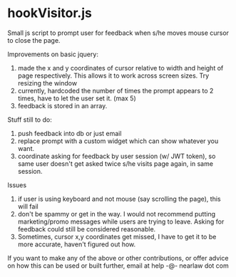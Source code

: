 # hookVisitor.js

Small js script to prompt user for feedback when s/he moves mouse cursor to close the page.

Improvements on basic jquery:
  1. made the x and y coordinates of cursor relative to width and height of page respectively. This allows it to work across screen sizes. Try resizing the window
  2. currently, hardcoded the number of times the prompt appears to 2 times, have to let the user set it. (max 5)
  3. feedback is stored in an array. 
  
  
Stuff still to do:
  1. push feedback into db or just email
  2. replace prompt with a custom widget which can show whatever you want.
  3. coordinate asking for feedback by user session (w/ JWT token), so same user doesn't get asked twice s/he visits page again, in same session.
  
  Issues
  1. if user is using keyboard and not mouse (say scrolling the page), this will fail
  2. don't be spammy or get in the way. I would not recommend putting marketing/promo messages while users are trying to leave. Asking for feedback could still be considered reasonable.
  3. Sometimes, cursor x,y coordinates get missed, I have to get it to be more accurate, haven't figured out how.
  
  If you want to make any of the above or other contributions, or offer advice on how this can be used or built further, email at help -@- nearlaw dot com
  

